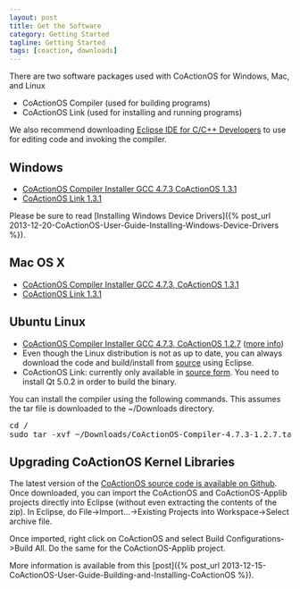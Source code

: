 ```yaml
---
layout: post
title: Get the Software
category: Getting Started
tagline: Getting Started
tags: [coaction, downloads]
---
```


There are two software packages used with CoActionOS for Windows, Mac, and Linux

- CoActionOS Compiler (used for building programs)
- CoActionOS Link (used for installing and running programs)

We also recommend downloading [Eclipse IDE for C/C++ Developers](http://www.eclipse.org/downloads/) to use for editing code and invoking the compiler.

## Windows

* [CoActionOS Compiler Installer GCC 4.7.3 CoActionOS 1.3.1](https://dl.dropboxusercontent.com/u/33863234/CoActionOS/win/CoActionOS-Compiler-Installer-4.7.3-1.3.1.exe)
* [CoActionOS Link 1.3.1](https://dl.dropboxusercontent.com/u/33863234/CoActionOS/win/CoActionOS-Link-Installer-1.3.1.exe)

Please be sure to read [Installing Windows Device Drivers]({% post_url 2013-12-20-CoActionOS-User-Guide-Installing-Windows-Device-Drivers %}).

## Mac OS X

* [CoActionOS Compiler Installer GCC 4.7.3, CoActionOS 1.3.1](https://dl.dropboxusercontent.com/u/33863234/CoActionOS/macosx/CoActionOS-Compiler-4.7.3-1.3.1.pkg)
* [CoActionOS Link 1.3.1](https://dl.dropboxusercontent.com/u/33863234/CoActionOS/macosx/CoActionOS-Link-1.3.1.dmg)

## Ubuntu Linux

* [CoActionOS Compiler Installer GCC 4.7.3, CoActionOS 1.2.7](https://dl.dropboxusercontent.com/u/33863234/CoActionOS/linux/CoActionOS-Compiler-4.7.3-1.2.7.tar.gz) ([more info](https://www.coactionos.com/redmine/boards/3/topics/5))
* Even though the Linux distribution is not as up to date, you can always download the code and build/install from [source](https://github.com/CoActionOS/CoActionOS) using Eclipse.
* CoActionOS Link: currently only available in [source form](https://github.com/CoActionOS/CoActionOS-Desktop). You need to install Qt 5.0.2 in order to build the binary.

You can install the compiler using the following commands. This assumes the tar file is downloaded to the ~/Downloads directory.

<pre>
cd /
sudo tar -xvf ~/Downloads/CoActionOS-Compiler-4.7.3-1.2.7.tar.gz
</pre>

## Upgrading CoActionOS Kernel Libraries

The latest version of the [CoActionOS source code is available on Github](https://github.com/CoActionOS/CoActionOS-Public).  Once downloaded, you can import the CoActionOS and CoActionOS-Applib projects directly into Eclipse (without even extracting the contents of the zip).  In Eclipse, do File->Import...->Existing Projects into Workspace->Select archive file.

Once imported, right click on CoActionOS and select Build Configurations->Build All.  Do the same for the CoActionOS-Applib project.

More information is available from this [post]({% post_url 2013-12-15-CoActionOS-User-Guide-Building-and-Installing-CoActionOS %}).